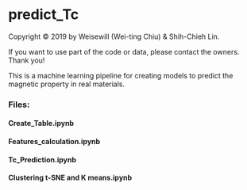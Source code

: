 # predict_Tc
Copyright © 2019 by Weisewill (Wei-ting Chiu) & Shih-Chieh Lin. <br />

If you want to use part of the code or data, please contact the owners. Thank you!

This is a machine learning pipeline for creating models to predict the magnetic property in real materials.

### Files:
#### Create_Table.ipynb	
#### Features_calculation.ipynb	
#### Tc_Prediction.ipynb
#### Clustering t-SNE and K means.ipynb	
